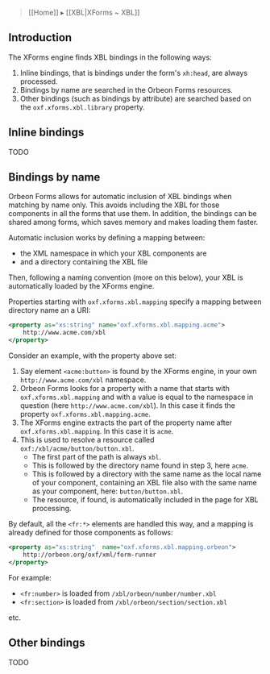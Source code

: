 > [[Home]] ▸ [[XBL|XForms ~ XBL]]

## Introduction

The XForms engine finds XBL bindings in the following ways:

1. Inline bindings, that is bindings under the form's `xh:head`, are always processed.
2. Bindings by name are searched in the Orbeon Forms resources.
3. Other bindings (such as bindings by attribute) are searched based on the `oxf.xforms.xbl.library` property.

## Inline bindings

TODO

## Bindings by name

Orbeon Forms allows for automatic inclusion of XBL bindings when matching by name only. This avoids including the XBL for those components in all the forms that use them. In addition, the bindings can be shared among forms, which saves memory and makes loading them faster.

Automatic inclusion works by defining a mapping between:

- the XML namespace in which your XBL components are
- and a directory containing the XBL file

Then, following a naming convention (more on this below), your XBL is automatically loaded by the XForms engine.

Properties starting with `oxf.xforms.xbl.mapping` specify a mapping between directory name an a URI:

```xml
<property as="xs:string" name="oxf.xforms.xbl.mapping.acme">
    http://www.acme.com/xbl
</property>
```

Consider an example, with the property above set:

1. Say element `<acme:button>` is found by the XForms engine, in your own `http://www.acme.com/xbl` namespace.
2. Orbeon Forms looks for a property with a name that starts with `oxf.xforms.xbl.mapping` and with a value is equal to the namespace in question (here `http://www.acme.com/xbl`). In this case it finds the property `oxf.xforms.xbl.mapping.acme`.
3. The XForms engine extracts the part of the property name after `oxf.xforms.xbl.mapping`. In this case it is `acme`.
4. This is used to resolve a resource called `oxf:/xbl/acme/button/button.xbl`.
    * The first part of the path is always `xbl`.
    * This is followed by the directory name found in step 3, here `acme`.
    * This is followed by a directory with the same name as the local name of your component, containing an XBL file also with the same name as your component, here: `button/button.xbl`.  
    * The resource, if found, is automatically included in the page for XBL processing.

By default, all the `<fr:*>` elements are handled this way, and a mapping is already defined for those components as follows:

```xml
<property as="xs:string"  name="oxf.xforms.xbl.mapping.orbeon">
    http://orbeon.org/oxf/xml/form-runner
</property>
```

For example:

- `<fr:number>` is loaded from `/xbl/orbeon/number/number.xbl`
- `<fr:section>` is loaded from `/xbl/orbeon/section/section.xbl`

etc.

## Other bindings

TODO